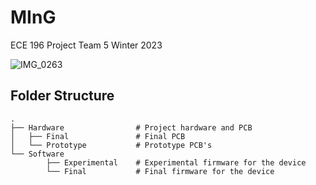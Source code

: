# MInG
ECE 196 Project
Team 5
Winter 2023

![IMG_0263](https://user-images.githubusercontent.com/72418944/224595578-f3e10ea8-f130-46e8-badf-b06925e4d3ab.jpg)

## Folder Structure
    .
    ├── Hardware                # Project hardware and PCB
    │   ├── Final               # Final PCB 
    │   └── Prototype           # Prototype PCB's
    └── Software
            ├── Experimental    # Experimental firmware for the device
            └── Final           # Final firmware for the device

